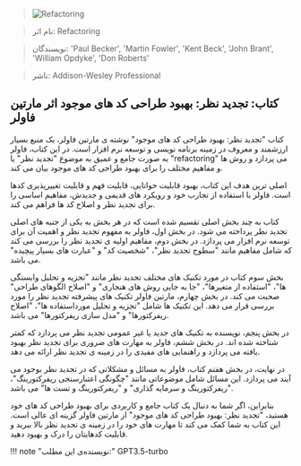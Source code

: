 
> ![Refactoring](http://books.google.com/books/content?id=UTgFCAAAQBAJ&printsec=frontcover&img=1&zoom=1&edge=curl&source=gbs_api)

> نام اثر: Refactoring 

> نویسندگان: 'Paul Becker', 'Martin Fowler', 'Kent Beck', 'John Brant', 'William Opdyke', 'Don Roberts'

> ناشر: Addison-Wesley Professional




## کتاب: تجدید نظر: بهبود طراحی کد های موجود اثر مارتین فاولر

کتاب "تجدید نظر: بهبود طراحی کد های موجود" نوشته ی مارتین فاولر، یک منبع بسیار ارزشمند و معروف در زمینه برنامه نویسی و توسعه نرم افزار است. در این کتاب، فاولر به صورت جامع و عمیق به موضوع "تجدید نظر" یا "refactoring" می پردازد و روش ها و مفاهیم مختلف را برای بهبود طراحی کد های موجود بیان می کند.

اصلی ترین هدف این کتاب، بهبود قابلیت خوانایی، قابلیت فهم و قابلیت تغییرپذیری کدها است. فاولر با استفاده از تجارب خود و رویکرد های قدیمی و جدیدش، مفاهیم اساسی را برای تجدید نظر و اصلاح کد ها فراهم می کند.

کتاب به چند بخش اصلی تقسیم شده است که در هر بخش به یکی از جنبه های اصلی تجدید نظر پرداخته می شود. در بخش اول، فاولر به مفهوم تجدید نظر و اهمیت آن برای توسعه نرم افزار می پردازد. در بخش دوم، مفاهیم اولیه ی تجدید نظر را بررسی می کند که شامل مفاهیم مانند "سطوح تجدید نظر"، "شخصیت کد" و "عبارت های بسیار پیچیده" می باشد.

بخش سوم کتاب در مورد تکنیک های مختلف تجدید نظر مانند "تجزیه و تحلیل وابستگی ها"، "استفاده از متغیرها"، "جا به جایی روش های هنجاری" و "اصلاح الگوهای طراحی" صحبت می کند. در بخش چهارم، مارتین فاولر تکنیک های پیشرفته تجدید نظر را مورد بررسی قرار می دهد. این تکنیک ها شامل "تجزیه و تحلیل مورداستفاده ها"، "اصلاح ریفرکتورها" و "مدل سازی ریفرکتورها" می باشد.

در بخش پنجم، نویسنده به تکنیک های جدید یا غیر عمومی تجدید نظر می پردازد که کمتر شناخته شده اند. در بخش ششم، فاولر به مهارت های ضروری برای تجدید نظر بهبود یافته می پردازد و راهنمایی های مفیدی را در زمینه ی تجدید نظر ارائه می دهد.

در نهایت، در بخش هفتم کتاب، فاولر به مسائل و مشکلاتی که در تجدید نظر بوجود می آیند می پردازد. این مسائل شامل موضوعاتی مانند "چگونگی اعتبارسنجی ریفرکتورینگ"، "ریفرکتورینگ و سرمایه گذاری" و "ریفرکتورینگ و تست ها" می باشد.

بنابراین، اگر شما به دنبال یک کتاب جامع و کاربردی برای بهبود طراحی کد های خود هستید، "تجدید نظر: بهبود طراحی کد های موجود" از مارتین فاولر گزینه ای عالی است. این کتاب به شما کمک می کند تا مهارت های خود را در زمینه ی تجدید نظر بالا ببرید و قابلیت کدهایتان را درک و بهبود دهید.


!!! note "نویسنده‌ی این مطلب:"
    GPT3.5-turbo


